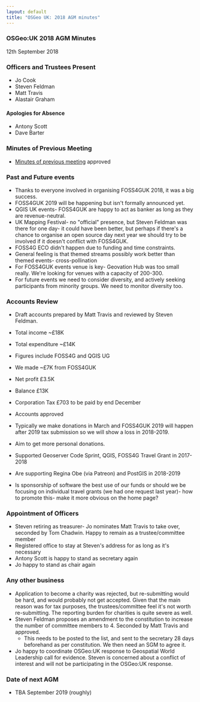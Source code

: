 ```yaml
---
layout: default
title: "OSGeo UK: 2018 AGM minutes"
---
```


### OSGeo:UK 2018 AGM Minutes

12th September 2018

### Officers and Trustees Present

* Jo Cook
* Steven Feldman
* Matt Travis
* Alastair Graham

#### Apologies for Absence

* Antony Scott
* Dave Barter

### Minutes of Previous Meeting

* [Minutes of previous meeting](http://uk.osgeo.org/agm/agm2017minutes.html) approved

### Past and Future events

* Thanks to everyone involved in organising FOSS4GUK 2018, it was a big success.
* FOSS4GUK 2019 will be happening but isn't formally announced yet.
* QGIS UK events- FOSS4GUK are happy to act as banker as long as they are revenue-neutral. 
* UK Mapping Festival- no "official" presence, but Steven Feldman was there for one day- it could have been better, but perhaps if there's a chance to organise an open source day next year we should try to be involved if it doesn't conflict with FOSS4GUK.
* FOSS4G ECO didn't happen due to funding and time constraints.
* General feeling is that themed streams possibly work better than themed events- cross-pollination
* For FOSS4GUK events venue is key- Geovation Hub was too small really. We're looking for venues with a capacity of 200-300.
* For future events we need to consider diversity, and actively seeking participants from minority groups. We need to monitor diversity too.

### Accounts Review

* Draft accounts prepared by Matt Travis and reviewed by Steven Feldman.
* Total income ~£18K
* Total expenditure ~£14K
* Figures include FOSS4G and QGIS UG
* We made ~£7K from FOSS4GUK
* Net profit £3.5K
* Balance £13K
* Corporation Tax £703 to be paid by end December
* Accounts approved

* Typically we make donations in March and FOSS4GUK 2019 will happen after 2019 tax submission so we will show a loss in 2018-2019.
* Aim to get more personal donations.
* Supported Geoserver Code Sprint, QGIS, FOSS4G Travel Grant in 2017-2018
* Are supporting Regina Obe (via Patreon) and PostGIS in 2018-2019
* Is sponsorship of software the best use of our funds or should we be focusing on individual travel grants (we had one request last year)- how to promote this- make it more obvious on the home page?

### Appointment of Officers

* Steven retiring as treasurer- Jo nominates Matt Travis to take over, seconded by Tom Chadwin. Happy to remain as a trustee/committee member
* Registered office to stay at Steven's address for as long as it's necessary
* Antony Scott is happy to stand as secretary again
* Jo happy to stand as chair again

### Any other business

* Application to become a charity was rejected, but re-submitting would be hard, and would probably not get accepted. Given that the main reason was for tax purposes, the trustees/committee feel it's not worth re-submitting. The reporting burden for charities is quite severe as well.
* Steven Feldman proposes an amendment to the constitution to increase the number of committee members to 4. Seconded by Matt Travis and approved.
    * This needs to be posted to the list, and sent to the secretary 28 days beforehand as per constitution. We then need an SGM to agree it.
* Jo happy to coordinate OSGeo:UK response to Geospatial World Leadership call for evidence. Steven is concerned about a conflict of interest and will not be participating in the OSGeo:UK response.

### Date of next AGM

* TBA September 2019 (roughly)

